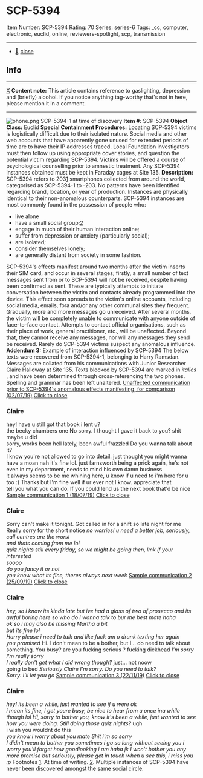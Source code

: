 # SCP-5394
Item Number: SCP-5394
Rating: 70
Series: series-6
Tags: _cc, computer, electronic, euclid, online, reviewers-spotlight, scp, transmission

---

  * [](javascript:;)
[close](javascript:;)
## Info
* * *
[X](javascript:;)
**Content note:** This article contains reference to gaslighting, depression and (briefly) alcohol. If you notice anything tag-worthy that's not in here, please mention it in a comment.
* * *

![phone.png](https://scp-wiki.wikidot.com/local--files/scp-5394/phone.png)
SCP-5394-1 at time of discovery
**Item #:** SCP-5394
**Object Class:** Euclid
**Special Containment Procedures:** Locating SCP-5394 victims is logistically difficult due to their isolated nature. Social media and other web accounts that have apparently gone unused for extended periods of time are to have their IP addresses traced. Local Foundation investigators must then follow up using appropriate cover stories, and question the potential victim regarding SCP-5394. Victims will be offered a course of psychological counselling prior to amnestic treatment.
Any SCP-5394 instances obtained must be kept in Faraday cages at Site 135.
**Description:** SCP-5394 refers to 203[1](javascript:;) smartphones collected from around the world, categorised as SCP-5394-1 to -203. No patterns have been identified regarding brand, location, or year of production. Instances are physically identical to their non-anomalous counterparts.
SCP-5394 instances are most commonly found in the possession of people who:
  * live alone
  * have a small social group;[2](javascript:;)
  * engage in much of their human interaction online;
  * suffer from depression or anxiety (particularly social);
  * are isolated;
  * consider themselves lonely;
  * are generally distant from society in some fashion.

SCP-5394's effects manifest around two months after the victim inserts their SIM card, and occur in several stages; firstly, a small number of text messages sent from or to SCP-5394 will not be received, despite having been confirmed as sent. These are typically attempts to initiate conversation between the victim and contacts already programmed into the device. This effect soon spreads to the victim's online accounts, including social media, emails, fora and/or any other communal sites they frequent. Gradually, more and more messages go unreceived.
After several months, the victim will be completely unable to communicate with anyone outside of face-to-face contact. Attempts to contact official organisations, such as their place of work, general practitioner, etc., will be unaffected. Beyond that, they cannot receive any messages, nor will any messages they send be received.
Rarely do SCP-5394 victims suspect any anomalous influence.
**Addendum 3:** Example of interaction influenced by SCP-5394
The below texts were recovered from SCP-5394-1, belonging to Harry Ramsdan. Messages are collated from his communications with Junior Researcher Claire Halloway at Site 135. Texts blocked by SCP-5394 are marked in _italics_ , and have been determined through cross-referencing the two phones. Spelling and grammar has been left unaltered.
[Unaffected communication prior to SCP-5394's anomalous effects manifesting, for comparison (02/07/19)](javascript:;)
[Click to close](javascript:;)
### Claire
hey! have u still got that book i lent u?  
the becky chambers one
No sorry. I thought I gave it back to you?
shit maybe u did  
sorry, works been hell lately, been awful frazzled
Do you wanna talk about it?  
I know you're not allowed to go into detail. just thought you might wanna have a moan
nah it's fine lol. just farnsworth being a prick again, he's not even in my department, needs to mind his own damn business  
it always seems to be me whining here, u know if u need to i'm here for u too :)
Thanks but I'm fine
well if ur ever not
I know. appreciate that  
tell you what you can do. If you could lend us the next book that'd be nice
[Sample communication 1 (18/07/19)](javascript:;)
[Click to close](javascript:;)
### Claire
Sorry can't make it tonight. Got called in for a shift so late night for me  
Really sorry for the short notice
_no worries! u need a better job, seriously, call centres are the worst_  
_and thats coming from me lol_  
_quiz nights still every friday, so we might be going then, lmk if your interested_  
_soooo_  
_do you fancy it or not_  
_you know what its fine, theres always next week_
[Sample communication 2 (25/09/19)](javascript:;)
[Click to close](javascript:;)
### Claire
_hey, so i know its kinda late but ive had a glass of two of prosecco and its awful boring here so who do i wanna talk to bur me best mate haha_  
_ok so i may also be missing Martha a bit_  
_but its fine lol_  
_Harry please i need to talk and like fuck am o drunk texting her again_  
_you promised_
Hi. I don't mean to be a bother, but I… do need to talk about something. You busy?
are you fucking serious
?
fucking dickhead
_I'm sorry_  
_I'm really sorry_  
_I really don't get what I did wrong though?_
just… not noow  
going to bed
_Seriously Claire I'm sorry. Do you need to talk?_  
_Sorry. I'll let you go_
[Sample communication 3 (22/11/19)](javascript:;)
[Click to close](javascript:;)
### Claire
_hey! its been a while, just wanted to see if u were ok_  
_i mean its fine, i get youre busy, be nice to hear from u once ina while though lol_
_Hi, sorry to bother you, know it's been a while, just wanted to see how you were doing. Still doing those quiz nights?_
ugh  
i wish you wouldnt do this  
_you know i worry about you mate_
_Shit i'm so sorry_  
_I didn't mean to bother you_
_sometimes i go so long without seeing you i worry you'll forget how goodlooking i am haha jk_
_I won't bother you any more promise_
_but seriously, please get in touch when u see this, i miss you :p_
Footnotes
[1](javascript:;). At time of writing.
[2](javascript:;). Multiple instances of SCP-5394 have never been discovered amongst the same social circle.